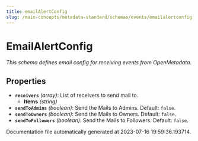 ```yaml
---
title: emailAlertConfig
slug: /main-concepts/metadata-standard/schemas/events/emailalertconfig
---
```


# EmailAlertConfig

*This schema defines email config for receiving events from OpenMetadata.*

## Properties

- **`receivers`** *(array)*: List of receivers to send mail to.
  - **Items** *(string)*
- **`sendToAdmins`** *(boolean)*: Send the Mails to Admins. Default: `false`.
- **`sendToOwners`** *(boolean)*: Send the Mails to Owners. Default: `false`.
- **`sendToFollowers`** *(boolean)*: Send the Mails to Followers. Default: `false`.


Documentation file automatically generated at 2023-07-16 19:59:36.193714.
